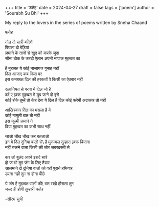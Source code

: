 +++ 
title = 'फतेह' 
date = 2024-04-27 
draft = false 
tags = ['poem'] 
author = 'Sourabh Su Bhi'
+++

My reply to the lovers in the series of poems written by Sneha Chaand

फतेह

तोड़ दो सारी बंदिशें\
पिघला दो बेड़ियां\
ज़माने के तानों से खुद को करके जुदा\
सीना ठोक के करदो ऐलान अपनी नापाक मुहब्बत का 

है मुहब्बत ये कोई नाजायज गुनाह नहीं\
दिल आजाए कब किस पर\
इस कमबख्त दिल की हरकतों पे किसी का ऐतबार नहीं

रूहानियत से बरपा ये दिल जो है\
दर्द ए इश्क मुहब्बत में डूब जाने दो इसे\
कोई रोके तुम्हें तो केह देना ये दिल है दिल कोई फरेबी अदाकार तो नहीं

आखिरकार दिल का मसला है ये\
कोई मामूली बात तो नहीं\
इस ज़ुल्मी ज़माने ने\
दिया मुहब्बत का कभी साथ नहीं

जाओ चीख चीख कर बतलाओ\
इन बे दिल दुनिया वालों से\ 
है मुकम्मल तुम्हारा इश्क़ कितना\
नहीं रुकने वाला किसी की ज़ोर ज़बरदस्ती से

कर लो बुलंद अपने इरादे सारे\
हो जाओ तुम जंग के लिए तैयार\
आज़माने दो दुनिया वालों को वहीं पुराने हथियार\
डरना नहीं तुम ना होना पीछे

ये जंग है मुहब्बत वालों की\ 
बस रखो हौसला तुम\
जल्द ही होगी तुम्हारी फतेह

-सौरभ सुभी
